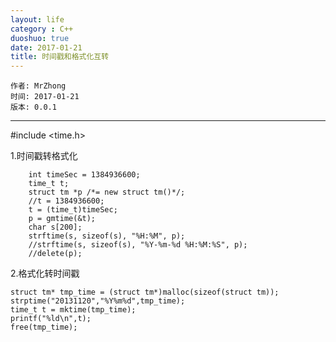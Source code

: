 ```yaml
---
layout: life
category : C++
duoshuo: true
date: 2017-01-21
title: 时间戳和格式化互转
---
```


	作者: MrZhong
	时间: 2017-01-21
	版本: 0.0.1

-----------

#include <time.h>  	

1.时间戳转格式化

		int timeSec = 1384936600;
		time_t t;
		struct tm *p /*= new struct tm()*/;
		//t = 1384936600;
		t = (time_t)timeSec;
		p = gmtime(&t);
		char s[200];
		strftime(s, sizeof(s), "%H:%M", p);
		//strftime(s, sizeof(s), "%Y-%m-%d %H:%M:%S", p);  
		//delete(p);

2.格式化转时间戳

    struct tm* tmp_time = (struct tm*)malloc(sizeof(struct tm));  
    strptime("20131120","%Y%m%d",tmp_time);  
    time_t t = mktime(tmp_time);  
    printf("%ld\n",t);  
    free(tmp_time);